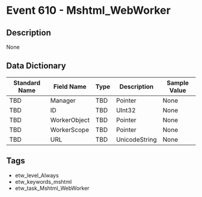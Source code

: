 # Event 610 - Mshtml_WebWorker

## Description
None

## Data Dictionary
|Standard Name|Field Name|Type|Description|Sample Value|
|---|---|---|---|---|
|TBD|Manager|TBD|Pointer|None|None|
|TBD|ID|TBD|UInt32|None|None|
|TBD|WorkerObject|TBD|Pointer|None|None|
|TBD|WorkerScope|TBD|Pointer|None|None|
|TBD|URL|TBD|UnicodeString|None|None|

## Tags
* etw_level_Always
* etw_keywords_mshtml
* etw_task_Mshtml_WebWorker